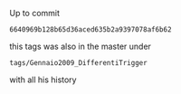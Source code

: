 Up to commit

`6640969b128b65d36aced635b2a9397078af6b62`

this tags was also in the master under

`tags/Gennaio2009_DifferentiTrigger`

with all his history
